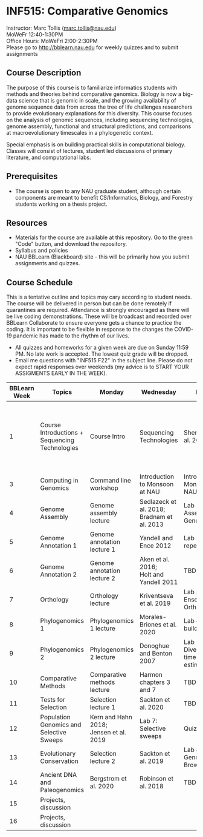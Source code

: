 # INF515: Comparative Genomics

Instructor: Marc Tollis (marc.tollis@nau.edu)<br/>
MoWeFr 12:40-1:30PM<br/>
Office Hours: MoWeFri 2:00-2:30PM<br/>
Please go to http://bblearn.nau.edu for weekly quizzes and to submit assignments

## Course Description
The purpose of this course is to familiarize informatics students with methods and theories behind comparative genomics. Biology is now a big-data science that is genomic in scale, and the growing availability of genome sequence data from across the tree of life challenges researchers to provide evolutionary explanations for this diversity. This course focuses on the analysis of genomic sequences, including sequencing technologies, genome assembly, functional and structural predictions, and comparisons at macroevolutionary timescales in a phylogenetic context. 

Special emphasis is on building practical skills in computational biology. Classes will consist of lectures, student led discussions of primary literature, and computational labs.

## Prerequisites
* The course is open to any NAU graduate student, although certain components are meant to benefit CS/Informatics, Biology, and Forestry students working on a thesis project.<br/>

## Resources
* Materials for the course are available at this repository. Go to the green "Code" button, and download the repository.<br/>
* Syllabus and policies
* NAU BBLearn (Blackboard) site - this will be primarily how you submit assignments and quizzes.

## Course Schedule
This is a tentative outline and topics may cary according to student needs. The course will be delivered in person but can be done remotely if quarantines are required. Attendance is strongly encouraged as there will be live coding demonstrations. These will be broadcast and recorded over BBLearn Collaborate to ensure everyone gets a chance to practice the coding. It is important to be flexible in response to the changes the COVID-19 pandemic has made to the rhythm of our lives.
* All quizzes and homeworks for a given week are due on Sunday 11:59 PM. No late work is accepted. The lowest quiz grade will be dropped.
* Email me questions with "INF515 F22" in the subject line. Please do not expect rapid responses over weekends (my advice is to START YOUR ASSIGMENTS EARLY IN THE WEEK).

| BBLearn Week | Topics | Monday | Wednesday  | Friday  | Assignment |
| ------------ | ------ | -------------- | ------- | ---------- | --------------- |
| 1 | Course Introductions + Sequencing Technologies | Course Intro | Sequencing Technologies | Shendure et al. 2017  | Quiz 1; sign up for discussion leadership</br>Software carpentry (optional)</br>Computing quiz |
| 3 | Computing in Genomics | Command line workshop | Introduction to Monsoon at NAU | Introduction to Monsoon at NAU |  |  |
| 4 | Genome Assembly | Genome assembly lecture | Sedlazeck et al. 2018; Bradnam et al. 2013 | Lab 1: Assembling a Genome | Quiz 2 |
| 5 | Genome Annotation 1 | Genome annotation lecture 1 | Yandell and Ence 2012 |  Lab 2: repeatmasking | Quiz 3 |
| 6 | Genome Annotation 2 | Genome annotation lecture 2 | Aken et al. 2016;</br>Holt and Yandell 2011  | TBD | Quiz 4 |
| 7 | Orthology | Orthology lecture | Kriventseva et al. 2019 |  Lab 3: NCBI, Ensembl, OrthoDB | Quiz 5 |
| 8 | Phylogenomics 1 | Phylogenomics 1 lecture | Morales-Briones et al. 2020 | Lab 4: Tree building | Quiz 6 |
| 9 | Phylogenomics 2 | Phylogenomics 2 lecture | Donoghue and Benton 2007 | Lab 5: Divergence time estimation | Quiz 7 |
| 10 | Comparative Methods | Comparative methods lecture | Harmon chapters 3 and 7 | TBD | Quiz 8 |
| 11 | Tests for Selection | Selection lecture 1 | Sackton et al. 2020 | TBD | Quiz 9 |
| 12 | Population Genomics and Selective Sweeps | Kern and Hahn 2018;</br>Jensen et al. 2019 | Lab 7: Selective sweeps | Quiz 10 |
| 13 | Evolutionary Conservation | Selection lecture 2 | Sackton et al. 2019 | Lab 8: UCSC Genome Browser | Quiz 11 |
| 14 | Ancient DNA and Paleogenomics | Bergstrom et al. 2020 | Robinson et al. 2018 | TBD | Quiz 12 |
| 15 | Projects, discussion
| 16 | Projects, discussion
